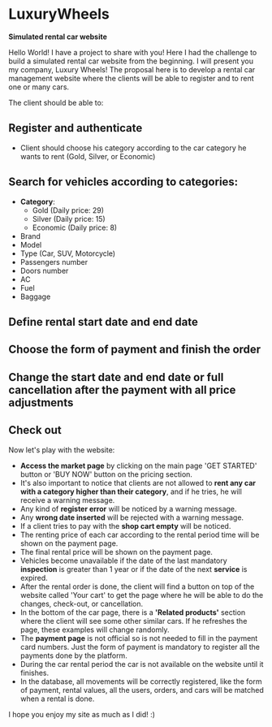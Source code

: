 # LuxuryWheels

**Simulated rental car website**

Hello World! I have a project to share with you! Here I had the challenge to build a simulated rental car website from the beginning. I will present you my company, Luxury Wheels! The proposal here is to develop a rental car management website where the clients will be able to register and to rent one or many cars.

The client should be able to:

## Register and authenticate

- Client should choose his category according to the car category he wants to rent (Gold, Silver, or Economic)

## Search for vehicles according to categories:

- **Category**:
  - Gold (Daily price: 29)
  - Silver (Daily price: 15)
  - Economic (Daily price: 8)
- Brand
- Model
- Type (Car, SUV, Motorcycle)
- Passengers number
- Doors number
- AC
- Fuel
- Baggage

## Define rental start date and end date

## Choose the form of payment and finish the order

## Change the start date and end date or full cancellation after the payment with all price adjustments

## Check out

Now let's play with the website:

- **Access the market page** by clicking on the main page 'GET STARTED' button or 'BUY NOW' button on the pricing section.
- It's also important to notice that clients are not allowed to **rent any car with a category higher than their category**, and if he tries, he will receive a warning message.
- Any kind of **register error** will be noticed by a warning message.
- Any **wrong date inserted** will be rejected with a warning message.
- If a client tries to pay with the **shop cart empty** will be noticed.
- The renting price of each car according to the rental period time will be shown on the payment page.
- The final rental price will be shown on the payment page.
- Vehicles become unavailable if the date of the last mandatory **inspection** is greater than 1 year or if the date of the next **service** is expired.
- After the rental order is done, the client will find a button on top of the website called 'Your cart' to get the page where he will be able to do the changes, check-out, or cancellation.
- In the bottom of the car page, there is a **'Related products'** section where the client will see some other similar cars. If he refreshes the page, these examples will change randomly.
- The **payment page** is not official so is not needed to fill in the payment card numbers. Just the form of payment is mandatory to register all the payments done by the platform.
- During the car rental period the car is not available on the website until it finishes.
- In the database, all movements will be correctly registered, like the form of payment, rental values, all the users, orders, and cars will be matched when a rental is done.

I hope you enjoy my site as much as I did! :)
